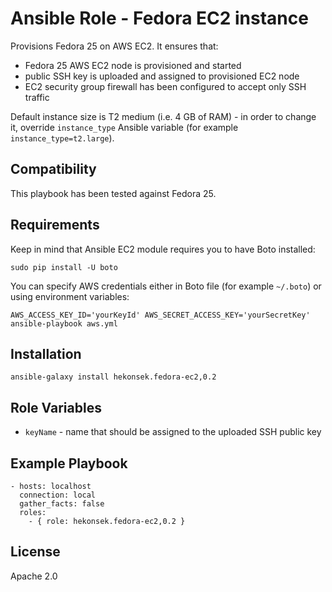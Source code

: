 Ansible Role - Fedora EC2 instance
=========

Provisions Fedora 25 on AWS EC2. It ensures that:
- Fedora 25 AWS EC2 node is provisioned and started
- public SSH key is uploaded and assigned to provisioned EC2 node
- EC2 security group firewall has been configured to accept only SSH traffic

Default instance size is T2 medium (i.e. 4 GB of RAM) - in order to change it, override `instance_type` Ansible variable (for example `instance_type=t2.large`).

## Compatibility

This playbook has been tested against Fedora 25.

Requirements
------------

Keep in mind that Ansible EC2 module requires you to have Boto installed: 

    sudo pip install -U boto

You can specify AWS credentials either in Boto file (for example `~/.boto`) or using environment variables:
    
    AWS_ACCESS_KEY_ID='yourKeyId' AWS_SECRET_ACCESS_KEY='yourSecretKey' ansible-playbook aws.yml

## Installation 

    ansible-galaxy install hekonsek.fedora-ec2,0.2

Role Variables
--------------

- `keyName` - name that should be assigned to the uploaded SSH public key 

Example Playbook
----------------

```
- hosts: localhost
  connection: local
  gather_facts: false
  roles:
    - { role: hekonsek.fedora-ec2,0.2 }
```

License
-------

Apache 2.0